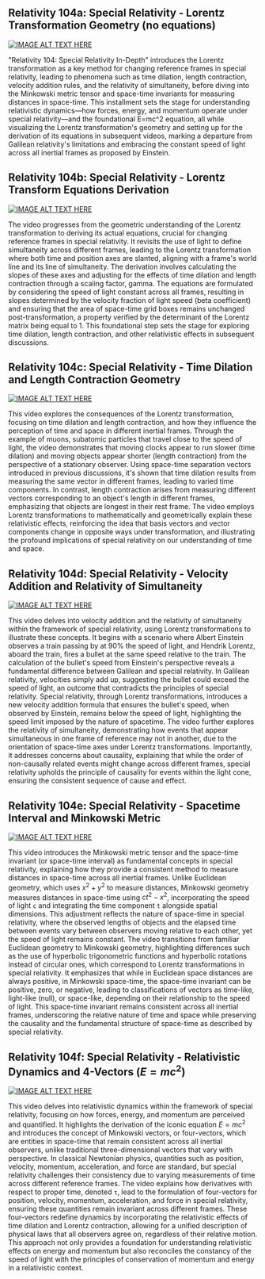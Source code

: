 
## Relativity 104a: Special Relativity - Lorentz Transformation Geometry (no equations)



[![IMAGE ALT TEXT HERE](https://img.youtube.com/vi/5bSy18w8Dh0/0.jpg)](https://www.youtube.com/watch?v=5bSy18w8Dh0)



"Relativity 104: Special Relativity In-Depth" introduces the Lorentz transformation as a key method for changing reference frames in special relativity, leading to phenomena such as time dilation, length contraction, velocity addition rules, and the relativity of simultaneity, before diving into the Minkowski metric tensor and space-time invariants for measuring distances in space-time. This installment sets the stage for understanding relativistic dynamics—how forces, energy, and momentum operate under special relativity—and the foundational E=mc^2 equation, all while visualizing the Lorentz transformation's geometry and setting up for the derivation of its equations in subsequent videos, marking a departure from Galilean relativity's limitations and embracing the constant speed of light across all inertial frames as proposed by Einstein.


## Relativity 104b: Special Relativity - Lorentz Transform Equations Derivation



[![IMAGE ALT TEXT HERE](https://img.youtube.com/vi/240YGZmV1b0/0.jpg)](https://www.youtube.com/watch?v=240YGZmV1b0)




The video progresses from the geometric understanding of the Lorentz transformation to deriving its actual equations, crucial for changing reference frames in special relativity. It revisits the use of light to define simultaneity across different frames, leading to the Lorentz transformation where both time and position axes are slanted, aligning with a frame's world line and its line of simultaneity. The derivation involves calculating the slopes of these axes and adjusting for the effects of time dilation and length contraction through a scaling factor, gamma. The equations are formulated by considering the speed of light constant across all frames, resulting in slopes determined by the velocity fraction of light speed (beta coefficient) and ensuring that the area of space-time grid boxes remains unchanged post-transformation, a property verified by the determinant of the Lorentz matrix being equal to 1. This foundational step sets the stage for exploring time dilation, length contraction, and other relativistic effects in subsequent discussions.



## Relativity 104c: Special Relativity - Time Dilation and Length Contraction Geometry



[![IMAGE ALT TEXT HERE](https://img.youtube.com/vi/WOLUSQK1Jtk/0.jpg)](https://www.youtube.com/watch?v=WOLUSQK1Jtk)




This video explores the consequences of the Lorentz transformation, focusing on time dilation and length contraction, and how they influence the perception of time and space in different inertial frames. Through the example of muons, subatomic particles that travel close to the speed of light, the video demonstrates that moving clocks appear to run slower (time dilation) and moving objects appear shorter (length contraction) from the perspective of a stationary observer. Using space-time separation vectors introduced in previous discussions, it's shown that time dilation results from measuring the same vector in different frames, leading to varied time components. In contrast, length contraction arises from measuring different vectors corresponding to an object's length in different frames, emphasizing that objects are longest in their rest frame. The video employs Lorentz transformations to mathematically and geometrically explain these relativistic effects, reinforcing the idea that basis vectors and vector components change in opposite ways under transformation, and illustrating the profound implications of special relativity on our understanding of time and space.


## Relativity 104d: Special Relativity - Velocity Addition and Relativity of Simultaneity



[![IMAGE ALT TEXT HERE](https://img.youtube.com/vi/z66mUouLRgg/0.jpg)](https://www.youtube.com/watch?v=z66mUouLRgg)



This video delves into velocity addition and the relativity of simultaneity within the framework of special relativity, using Lorentz transformations to illustrate these concepts. It begins with a scenario where Albert Einstein observes a train passing by at 90% the speed of light, and Hendrik Lorentz, aboard the train, fires a bullet at the same speed relative to the train. The calculation of the bullet's speed from Einstein's perspective reveals a fundamental difference between Galilean and special relativity. In Galilean relativity, velocities simply add up, suggesting the bullet could exceed the speed of light, an outcome that contradicts the principles of special relativity. Special relativity, through Lorentz transformations, introduces a new velocity addition formula that ensures the bullet's speed, when observed by Einstein, remains below the speed of light, highlighting the speed limit imposed by the nature of spacetime. The video further explores the relativity of simultaneity, demonstrating how events that appear simultaneous in one frame of reference may not in another, due to the orientation of space-time axes under Lorentz transformations. Importantly, it addresses concerns about causality, explaining that while the order of non-causally related events might change across different frames, special relativity upholds the principle of causality for events within the light cone, ensuring the consistent sequence of cause and effect.


## Relativity 104e: Special Relativity - Spacetime Interval and Minkowski Metric



[![IMAGE ALT TEXT HERE](https://img.youtube.com/vi/km7WTO_6K5s/0.jpg)](https://www.youtube.com/watch?v=km7WTO_6K5s)


This video introduces the Minkowski metric tensor and the space-time invariant (or space-time interval) as fundamental concepts in special relativity, explaining how they provide a consistent method to measure distances in space-time across all inertial frames. Unlike Euclidean geometry, which uses $x^2 + y^2$ to measure distances, Minkowski geometry measures distances in space-time using $ct^2 - x^2$, incorporating the speed of light `c` and integrating the time component `t` alongside spatial dimensions. This adjustment reflects the nature of space-time in special relativity, where the observed lengths of objects and the elapsed time between events vary between observers moving relative to each other, yet the speed of light remains constant. The video transitions from familiar Euclidean geometry to Minkowski geometry, highlighting differences such as the use of hyperbolic trigonometric functions and hyperbolic rotations instead of circular ones, which correspond to Lorentz transformations in special relativity. It emphasizes that while in Euclidean space distances are always positive, in Minkowski space-time, the space-time invariant can be positive, zero, or negative, leading to classifications of vectors as time-like, light-like (null), or space-like, depending on their relationship to the speed of light. This space-time invariant remains consistent across all inertial frames, underscoring the relative nature of time and space while preserving the causality and the fundamental structure of space-time as described by special relativity.

## Relativity 104f: Special Relativity - Relativistic Dynamics and 4-Vectors ($E=mc^2$)



[![IMAGE ALT TEXT HERE](https://img.youtube.com/vi/5imqEuaz-48/0.jpg)](https://www.youtube.com/watch?v=5imqEuaz-48)


This video delves into relativistic dynamics within the framework of special relativity, focusing on how forces, energy, and momentum are perceived and quantified. It highlights the derivation of the iconic equation  $E=mc^2$ and introduces the concept of Minkowski vectors, or four-vectors, which are entities in space-time that remain consistent across all inertial observers, unlike traditional three-dimensional vectors that vary with perspective. In classical Newtonian physics, quantities such as position, velocity, momentum, acceleration, and force are standard, but special relativity challenges their consistency due to varying measurements of time across different reference frames. The video explains how derivatives with respect to proper time, denoted `τ`, lead to the formulation of four-vectors for position, velocity, momentum, acceleration, and force in special relativity, ensuring these quantities remain invariant across different frames. These four-vectors redefine dynamics by incorporating the relativistic effects of time dilation and Lorentz contraction, allowing for a unified description of physical laws that all observers agree on, regardless of their relative motion. This approach not only provides a foundation for understanding relativistic effects on energy and momentum but also reconciles the constancy of the speed of light with the principles of conservation of momentum and energy in a relativistic context.
